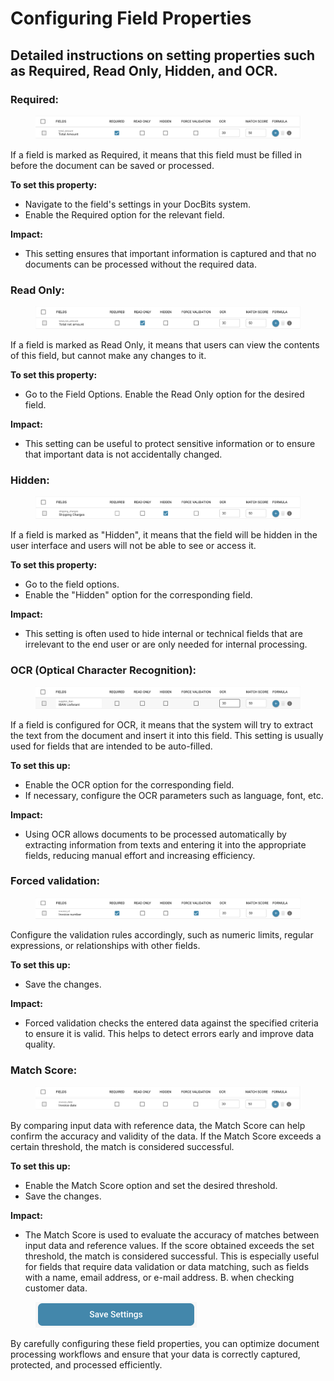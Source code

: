 # Configuring Field Properties

## Detailed instructions on setting properties such as Required, Read Only, Hidden, and OCR.

### Required:

<figure><img src="../../../../../.gitbook/assets/image (111).png" alt=""><figcaption></figcaption></figure>

If a field is marked as Required, it means that this field must be filled in before the document can be saved or processed.

**To set this property:**

* Navigate to the field's settings in your DocBits system.
* Enable the Required option for the relevant field.

**Impact:**

* This setting ensures that important information is captured and that no documents can be processed without the required data.

### Read Only:

<figure><img src="../../../../../.gitbook/assets/image (112).png" alt=""><figcaption></figcaption></figure>

If a field is marked as Read Only, it means that users can view the contents of this field, but cannot make any changes to it.

**To set this property:**

* Go to the Field Options. Enable the Read Only option for the desired field.

**Impact:**

* This setting can be useful to protect sensitive information or to ensure that important data is not accidentally changed.

### Hidden:

<figure><img src="../../../../../.gitbook/assets/image (113).png" alt=""><figcaption></figcaption></figure>

If a field is marked as "Hidden", it means that the field will be hidden in the user interface and users will not be able to see or access it.

**To set this property:**

* Go to the field options.
* Enable the "Hidden" option for the corresponding field.

**Impact:**

* This setting is often used to hide internal or technical fields that are irrelevant to the end user or are only needed for internal processing.

### OCR (Optical Character Recognition):

<figure><img src="../../../../../.gitbook/assets/image (114).png" alt=""><figcaption></figcaption></figure>

If a field is configured for OCR, it means that the system will try to extract the text from the document and insert it into this field. This setting is usually used for fields that are intended to be auto-filled.

**To set this up:**

* Enable the OCR option for the corresponding field.
* If necessary, configure the OCR parameters such as language, font, etc.

**Impact:**

* Using OCR allows documents to be processed automatically by extracting information from texts and entering it into the appropriate fields, reducing manual effort and increasing efficiency.

### Forced validation:

<figure><img src="../../../../../.gitbook/assets/image (115).png" alt=""><figcaption></figcaption></figure>

Configure the validation rules accordingly, such as numeric limits, regular expressions, or relationships with other fields.

**To set this up:**

* Save the changes.

**Impact:**

* Forced validation checks the entered data against the specified criteria to ensure it is valid. This helps to detect errors early and improve data quality.

### Match Score:

<figure><img src="../../../../../.gitbook/assets/image (116).png" alt=""><figcaption></figcaption></figure>

By comparing input data with reference data, the Match Score can help confirm the accuracy and validity of the data. If the Match Score exceeds a certain threshold, the match is considered successful.

**To set this up:**

* Enable the Match Score option and set the desired threshold.
* Save the changes.

**Impact:**

* The Match Score is used to evaluate the accuracy of matches between input data and reference values. If the score obtained exceeds the set threshold, the match is considered successful. This is especially useful for fields that require data validation or data matching, such as fields with a name, email address, or e-mail address. B. when checking customer data.

<figure><img src="../../../../../.gitbook/assets/image (117).png" alt="" width="258"><figcaption></figcaption></figure>

By carefully configuring these field properties, you can optimize document processing workflows and ensure that your data is correctly captured, protected, and processed efficiently.
